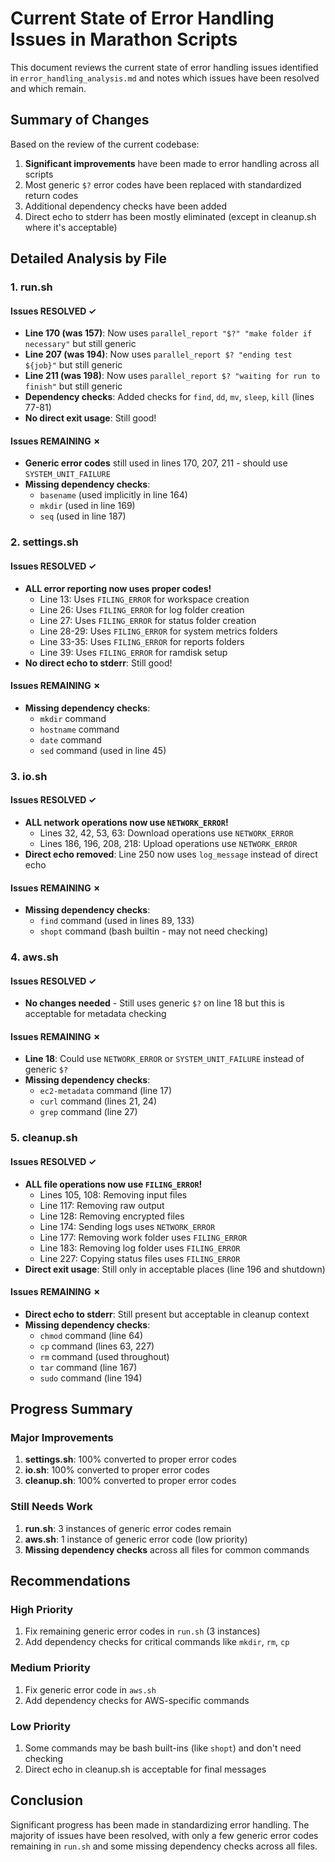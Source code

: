 # Current State of Error Handling Issues in Marathon Scripts

This document reviews the current state of error handling issues identified in `error_handling_analysis.md` and notes which issues have been resolved and which remain.

## Summary of Changes

Based on the review of the current codebase:

1. **Significant improvements** have been made to error handling across all scripts
2. Most generic `$?` error codes have been replaced with standardized return codes
3. Additional dependency checks have been added
4. Direct echo to stderr has been mostly eliminated (except in cleanup.sh where it's acceptable)

## Detailed Analysis by File

### 1. run.sh

#### Issues RESOLVED ✓
- **Line 170 (was 157)**: Now uses `parallel_report "$?" "make folder if necessary"` but still generic
- **Line 207 (was 194)**: Now uses `parallel_report $? "ending test ${job}"` but still generic  
- **Line 211 (was 198)**: Now uses `parallel_report $? "waiting for run to finish"` but still generic
- **Dependency checks**: Added checks for `find`, `dd`, `mv`, `sleep`, `kill` (lines 77-81)
- **No direct exit usage**: Still good!

#### Issues REMAINING ✗
- **Generic error codes** still used in lines 170, 207, 211 - should use `SYSTEM_UNIT_FAILURE`
- **Missing dependency checks**:
  - `basename` (used implicitly in line 164)
  - `mkdir` (used in line 169)
  - `seq` (used in line 187)

### 2. settings.sh

#### Issues RESOLVED ✓
- **ALL error reporting now uses proper codes!**
  - Line 13: Uses `FILING_ERROR` for workspace creation
  - Line 26: Uses `FILING_ERROR` for log folder creation  
  - Line 27: Uses `FILING_ERROR` for status folder creation
  - Line 28-29: Uses `FILING_ERROR` for system metrics folders
  - Line 33-35: Uses `FILING_ERROR` for reports folders
  - Line 39: Uses `FILING_ERROR` for ramdisk setup
- **No direct echo to stderr**: Still good!

#### Issues REMAINING ✗
- **Missing dependency checks**:
  - `mkdir` command
  - `hostname` command
  - `date` command
  - `sed` command (used in line 45)

### 3. io.sh

#### Issues RESOLVED ✓
- **ALL network operations now use `NETWORK_ERROR`!**
  - Lines 32, 42, 53, 63: Download operations use `NETWORK_ERROR`
  - Lines 186, 196, 208, 218: Upload operations use `NETWORK_ERROR`
- **Direct echo removed**: Line 250 now uses `log_message` instead of direct echo

#### Issues REMAINING ✗
- **Missing dependency checks**:
  - `find` command (used in lines 89, 133)
  - `shopt` command (bash builtin - may not need checking)

### 4. aws.sh

#### Issues RESOLVED ✓
- **No changes needed** - Still uses generic `$?` on line 18 but this is acceptable for metadata checking

#### Issues REMAINING ✗
- **Line 18**: Could use `NETWORK_ERROR` or `SYSTEM_UNIT_FAILURE` instead of generic `$?`
- **Missing dependency checks**:
  - `ec2-metadata` command (line 17)
  - `curl` command (lines 21, 24)
  - `grep` command (line 27)

### 5. cleanup.sh

#### Issues RESOLVED ✓
- **ALL file operations now use `FILING_ERROR`!**
  - Lines 105, 108: Removing input files
  - Line 117: Removing raw output
  - Line 128: Removing encrypted files
  - Line 174: Sending logs uses `NETWORK_ERROR`
  - Line 177: Removing work folder uses `FILING_ERROR`
  - Line 183: Removing log folder uses `FILING_ERROR`
  - Line 227: Copying status files uses `FILING_ERROR`
- **Direct exit usage**: Still only in acceptable places (line 196 and shutdown)

#### Issues REMAINING ✗
- **Direct echo to stderr**: Still present but acceptable in cleanup context
- **Missing dependency checks**:
  - `chmod` command (line 64)
  - `cp` command (lines 63, 227)
  - `rm` command (used throughout)
  - `tar` command (line 167)
  - `sudo` command (line 194)

## Progress Summary

### Major Improvements
1. **settings.sh**: 100% converted to proper error codes
2. **io.sh**: 100% converted to proper error codes
3. **cleanup.sh**: 100% converted to proper error codes

### Still Needs Work
1. **run.sh**: 3 instances of generic error codes remain
2. **aws.sh**: 1 instance of generic error code (low priority)
3. **Missing dependency checks** across all files for common commands

## Recommendations

### High Priority
1. Fix remaining generic error codes in `run.sh` (3 instances)
2. Add dependency checks for critical commands like `mkdir`, `rm`, `cp`

### Medium Priority
1. Fix generic error code in `aws.sh` 
2. Add dependency checks for AWS-specific commands

### Low Priority
1. Some commands may be bash built-ins (like `shopt`) and don't need checking
2. Direct echo in cleanup.sh is acceptable for final messages

## Conclusion

Significant progress has been made in standardizing error handling. The majority of issues have been resolved, with only a few generic error codes remaining in `run.sh` and some missing dependency checks across all files.